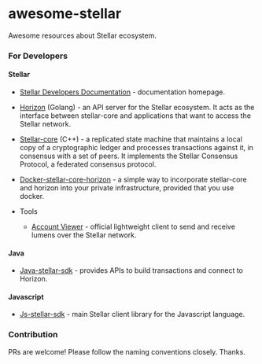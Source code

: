 # awesome-stellar
Awesome resources about Stellar ecosystem.

### For Developers

#### Stellar

- [Stellar Developers Documentation](https://www.stellar.org/developers/) - documentation homepage.

- [Horizon](https://github.com/stellar/go/tree/master/services/horizon) (Golang) - an API server for the Stellar ecosystem. It acts as the interface between stellar-core and applications that want to access the Stellar network.

- [Stellar-core](https://github.com/stellar/stellar-core) (C++) - a replicated state machine that maintains a local copy of a cryptographic ledger and processes transactions against it, in consensus with a set of peers. It implements the Stellar Consensus Protocol, a federated consensus protocol.

- [Docker-stellar-core-horizon](https://github.com/stellar/docker-stellar-core-horizon) - a simple way to incorporate stellar-core and horizon into your private infrastructure, provided that you use docker.

- Tools

  - [Account Viewer](https://www.stellar.org/account-viewer) - official lightweight client to send and receive lumens over the Stellar network.

#### Java

- [Java-stellar-sdk](https://github.com/stellar/java-stellar-sdk) - provides APIs to build transactions and connect to Horizon.

#### Javascript

- [Js-stellar-sdk](https://github.com/stellar/js-stellar-sdk) - main Stellar client library for the Javascript language.

### Contribution

PRs are welcome! Please follow the naming conventions closely. Thanks.
